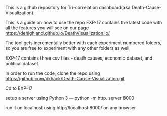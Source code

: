 This is a github repository for Tri-correlation dashboard(aka Death-Cause-Visualization). 

This is a guide on how to use the repo
EXP-17 contains the latest code with all the features you will see on our page https://dehighland.github.io/DeathVisualization.io/

The tool gets incrementally better with each experiment numbered folders, so you are free to experiment with any other folders as well

EXP-17 contains three csv files - death causes, economic dataset, and political dataset. 

In order to run the code, clone the repo using https://github.com/dkhack/Death-Cause-Visualization.git
 
Cd to EXP-17

setup a server using Python 3 — python -m http. server 8000

run it on localhost using http://localhost:8000/ on any browser
